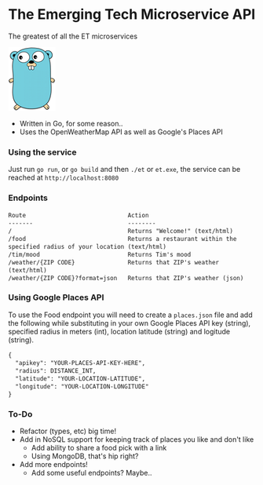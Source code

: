 # The Emerging Tech Microservice API
The greatest of all the ET microservices

![logo](https://raw.githubusercontent.com/mdubbs/et-microservice/master/img/go.png)

* Written in Go, for some reason..
* Uses the OpenWeatherMap API as well as Google's Places API

### Using the service
Just run `go run`, or `go build` and then `./et` or `et.exe`, the service can be reached at `http://localhost:8080`

### Endpoints
```
Route                             Action
-------                           --------
/                                 Returns "Welcome!" (text/html)
/food                             Returns a restaurant within the specified radius of your location (text/html)
/tim/mood                         Returns Tim's mood
/weather/{ZIP CODE}               Returns that ZIP's weather (text/html)
/weather/{ZIP CODE}?format=json   Returns that ZIP's weather (json)
```
### Using Google Places API

To use the Food endpoint you will need to create a `places.json` file and add the following while substituting in your own Google Places API key (string), specified radius in meters (int), location latitude (string) and logitude (string).

```
{
  "apikey": "YOUR-PLACES-API-KEY-HERE",
  "radius": DISTANCE_INT,
  "latitude": "YOUR-LOCATION-LATITUDE",
  "longitude": "YOUR-LOCATION-LONGITUDE"
}
```
### To-Do
* Refactor (types, etc) big time!
* Add in NoSQL support for keeping track of places you like and don't like
  * Add ability to share a food pick with a link
  * Using MongoDB, that's hip right?
* Add more endpoints!
  * Add some useful endpoints? Maybe..